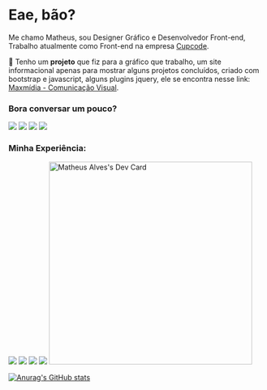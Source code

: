 # Eae, bão?
Me chamo Matheus, sou Designer Gráfico e Desenvolvedor Front-end, Trabalho atualmente como Front-end na empresa [Cupcode](https://www.cupcode.com.br/).

🎨 Tenho um __projeto__ que fiz para a gráfico que trabalho, um site informacional apenas para mostrar alguns projetos concluídos, criado com bootstrap e javascript, alguns plugins jquery, ele se encontra nesse link: [Maxmídia - Comunicação Visual](http://maxmidia.ind.br/).

### Bora conversar um pouco?
<p align="left">
  <a href="https://mail.google.com/mail/u/matheus2ep@gmail.com" alt="Gmail">
  <img src="https://img.shields.io/badge/-Gmail-FF0000?style=flat-square&labelColor=FF0000&logo=gmail&logoColor=white&link=https://mail.google.com/mail/u/matheus2ep@gmail.com" /></a>

  <a href="https://www.linkedin.com/in/matheus-alves-dev/?lipi=urn%3Ali%3Apage%3Ad_flagship3_my_premium%3Bg3vju6WuSpu9dEJuEDnMug%3D%3D" alt="Linkedin">
  <img src="https://img.shields.io/badge/-Linkedin-0e76a8?style=flat-square&logo=Linkedin&logoColor=white&link=https://www.linkedin.com/in/matheus-alves-dev/?lipi=urn%3Ali%3Apage%3Ad_flagship3_my_premium%3Bg3vju6WuSpu9dEJuEDnMug%3D%3D" /></a>

  <a href="https://api.whatsapp.com/send?phone=5584994633769" alt="WhatsApp">
  <img src="https://img.shields.io/badge/-WhatsApp-25d366?style=flat-square&labelColor=25d366&logo=whatsapp&logoColor=white&link=https://api.whatsapp.com/send?phone=5584994633769"/></a>
  
  <a href="https://www.instagram.com/matheus_alvesdg" alt="Instagram">
  <img src="https://img.shields.io/badge/-Instagram-DF0174?style=flat-square&labelColor=DF0174&logo=instagram&logoColor=white&link=https://www.instagram.com/matheus_alvesdg/"/></a>
</p>  


### Minha Experiência:
<p align="left">
  <img src="https://img.shields.io/badge/HTML-239120?style=for-the-badge&logo=html5&logoColor=white"/>
  <img src="https://img.shields.io/badge/CSS3-1572B6?style=for-the-badge&logo=css3&logoColor=white"/>
  <img src="https://img.shields.io/badge/JavaScript-323330?style=for-the-badge&logo=javascript&logoColor=F7DF1E"/>
  <img src="https://img.shields.io/badge/Node.js-43853D?style=for-the-badge&logo=node.js&logoColor=white"/>
  <a href="https://app.daily.dev/Matpdev"><img src="https://api.daily.dev/devcards/82cc0c55a2cb4ae4830eaf37ddd9aa05.png?r=83r" width="400" alt="Matheus Alves's Dev Card"/></a>
</p> 

[![Anurag's GitHub stats](https://github-readme-stats.vercel.app/api?username=matpdev&show_icons=true&theme=synthwave)](https://github.com/anuraghazra/github-readme-stats) 
<!--[![Top Langs](https://github-readme-stats.vercel.app/api/top-langs/?username=matpdev&layout=compact)](https://github.com/anuraghazra/github-readme-stats)-->
